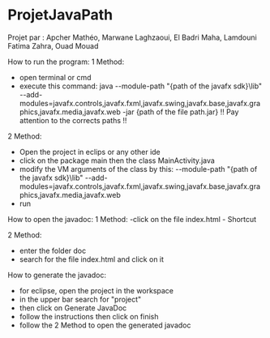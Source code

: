 # ProjetJavaPath
Projet par : Apcher Mathéo, Marwane Laghzaoui, El Badri Maha, Lamdouni Fatima Zahra, Ouad Mouad

How to run the program:
1 Method:
- open terminal or cmd
- execute this command:
java --module-path "{path of the javafx sdk}\lib" --add-modules=javafx.controls,javafx.fxml,javafx.swing,javafx.base,javafx.graphics,javafx.media,javafx.web -jar {path of the file path.jar}
!! Pay attention to the corrects paths !!

2 Method:
- Open the project in eclips or any other ide
- click on the package main then the class MainActivity.java
- modify the VM arguments of the class by this:
--module-path "{path of the javafx sdk}\lib" --add-modules=javafx.controls,javafx.fxml,javafx.swing,javafx.base,javafx.graphics,javafx.media,javafx.web
- run

How to open the javadoc:
1 Method:
-click on the file index.html - Shortcut

2 Method:
- enter the folder doc
- search for the file index.html and click on it


How to generate the javadoc:
- for eclipse, open the project in the workspace
- in the upper bar search for "project"
- then click on Generate JavaDoc
- follow the instructions then click on finish
- follow the 2 Method to open the generated javadoc

